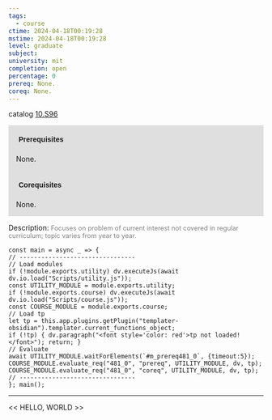 ```yaml
---
tags:
  - course
ctime: 2024-04-18T00:19:28
mstime: 2024-04-18T00:19:28
level: graduate
subject: 
university: mit
completion: open
percentage: 0
prereq: None.
coreq: None.
---
```


catalog [10.S96](http://student.mit.edu/catalog/m10b.html#10.S96)

<span style="display: block; padding: 15px; background-color: rgb(100, 100, 100, 0.2);"><font id="m_prereq481_0" style="display: block; font-family: Arial, sans-serif; font-weight: bold; padding: 5px">Prerequisites</font><br><span id="prereq481_0">None.</span></span>
<span style="display: block; padding: 15px; background-color: rgb(100, 100, 100, 0.2);"><font id="m_coreq481_0" style="display: block; font-family: Arial, sans-serif; font-weight: bold; padding: 5px">Corequisites</font><br><span id="coreq481_0">None.</span></span>

<font style="">Description:</font>
<font style="color: grey; font-size: 0.8rem;">Focuses on problem of current interest not covered in regular curriculum; topic varies from year to year.</font>

```dataviewjs
const main = async _ => {
// --------------------------------
// Load modules
if (!module.exports.utility) dv.executeJs(await dv.io.load("Scripts/utility.js"));
const UTILITY_MODULE = module.exports.utility;
if (!module.exports.course) dv.executeJs(await dv.io.load("Scripts/course.js"));
const COURSE_MODULE = module.exports.course;
// Load tp
let tp = this.app.plugins.getPlugin("templater-obsidian").templater.current_functions_object;
if (!tp) { dv.paragraph("<font style='color: red'>tp not loaded!</font>"); return; }
// Evaluate
await UTILITY_MODULE.waitForElements(`#m_prereq481_0`, {timeout:5});
COURSE_MODULE.evaluate_req("481_0", "prereq", UTILITY_MODULE, dv, tp);
COURSE_MODULE.evaluate_req("481_0", "coreq", UTILITY_MODULE, dv, tp);
// --------------------------------
}; main();
```

---

<< HELLO, WORLD >>
